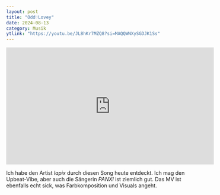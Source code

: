 ```yaml
---
layout: post
title: "Odd♡Lovey"
date: 2024-08-13
category: Musik
ytlink: "https://youtu.be/JL8hKr7MZQ8?si=MAQQWNXySGDJK1Ss"
---
```


<iframe width="560" height="315" src="https://www.youtube.com/embed/JL8hKr7MZQ8?si=MAQQWNXySGDJK1Ss&amp;controls=0" title="YouTube video player" frameborder="0" allow="accelerometer; autoplay; clipboard-write; encrypted-media; gyroscope; picture-in-picture; web-share" referrerpolicy="strict-origin-when-cross-origin" allowfullscreen></iframe>

Ich habe den Artist _lapix_ durch diesen Song heute entdeckt. Ich mag den Upbeat-Vibe, aber auch die Sängerin _PANXI_
ist ziemlich gut. Das MV ist ebenfalls echt sick, was Farbkomposition und Visuals angeht.